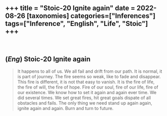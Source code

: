 +++
title = "Stoic-20 Ignite again"
date = 2022-08-26
[taxonomies]
categories=["Inferences"]
tags=["Inference", "English", "Life", "Stoic"]
+++
---
<br>

## (*Eng*) Stoic-20 Ignite again
> It happens to all of us. We all fail and drift from our path. It is normal, it is part of journey. The fire seems so weak, like to fade and disappear. This fire is different, it is not that easy to vanish. It is the fire of life, the fire of will, the fire of hope. Fire of our soul, fire of our life, fire of our existence. We know how to set it again and again ever time. We did several times. We set great fires, hit great goals dispate of all obstacles and fails. The only thing we need stand up again again, ignite again and again. Burn and turn to future.